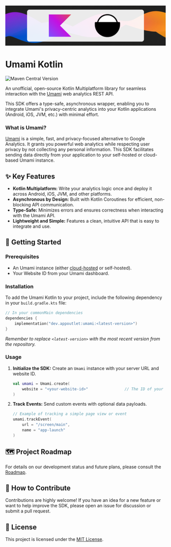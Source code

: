 ![banner](docs/banner.png)
# Umami Kotlin
![Maven Central Version](https://img.shields.io/maven-central/v/dev.appoutlet/umami?style=for-the-badge&label=Maven%20Central&link=https%3A%2F%2Fcentral.sonatype.com%2Fartifact%2Fdev.appoutlet%2Fumami)

An unofficial, open-source Kotlin Multiplatform library for seamless interaction with the [Umami](https://umami.is) web analytics REST API.

This SDK offers a type-safe, asynchronous wrapper, enabling you to integrate Umami's privacy-centric analytics into your Kotlin applications (Android, iOS, JVM, etc.) with minimal effort.

### What is Umami?

[Umami](https://umami.is) is a simple, fast, and privacy-focused alternative to Google Analytics. It grants you powerful web analytics while respecting user privacy by not collecting any personal information. This SDK facilitates sending data directly from your application to your self-hosted or cloud-based Umami instance.

## ✨ Key Features

* **Kotlin Multiplatform:** Write your analytics logic once and deploy it across Android, iOS, JVM, and other platforms.
* **Asynchronous by Design:** Built with Kotlin Coroutines for efficient, non-blocking API communication.
* **Type-Safe:** Minimizes errors and ensures correctness when interacting with the Umami API.
* **Lightweight and Simple:** Features a clean, intuitive API that is easy to integrate and use.

## 🚀 Getting Started

### Prerequisites

* An Umami instance (either [cloud-hosted](https://umami.is/cloud) or self-hosted).
* Your Website ID from your Umami dashboard.

### Installation

To add the Umami Kotlin to your project, include the following dependency in your `build.gradle.kts` file:

```kotlin
// In your commonMain dependencies
dependencies {
    implementation("dev.appoutlet:umami:<latest-version>")
}
```

*Remember to replace `<latest-version>` with the most recent version from the repository.*

### Usage

1.  **Initialize the SDK:** Create an `Umami` instance with your server URL and website ID.

    ```kotlin
    val umami = Umami.create(
        website = "<your-website-id>"                // The ID of your website in Umami
    )
    ```

2.  **Track Events:** Send custom events with optional data payloads.

    ```kotlin
    // Example of tracking a simple page view or event
    umami.trackEvent(
        url = "/screen/main",
        name = "app-launch"
    )
    ```

## 🗺️ Project Roadmap

For details on our development status and future plans, please consult the [Roadmap](docs/roadmap.md).

## 🙌 How to Contribute

Contributions are highly welcome\! If you have an idea for a new feature or want to help improve the SDK, please open an issue for discussion or submit a pull request.

## 📜 License

This project is licensed under the [MIT License](LICENSE).